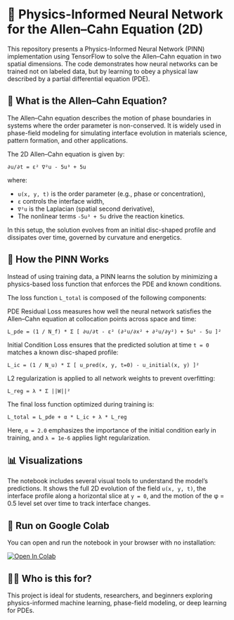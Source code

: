 # 🧠 Physics-Informed Neural Network for the Allen–Cahn Equation (2D)

This repository presents a Physics-Informed Neural Network (PINN) implementation using TensorFlow to solve the Allen–Cahn equation in two spatial dimensions. The code demonstrates how neural networks can be trained not on labeled data, but by learning to obey a physical law described by a partial differential equation (PDE).

## 🧪 What is the Allen–Cahn Equation?

The Allen–Cahn equation describes the motion of phase boundaries in systems where the order parameter is non-conserved. It is widely used in phase-field modeling for simulating interface evolution in materials science, pattern formation, and other applications.

The 2D Allen–Cahn equation is given by:

```
∂u/∂t = ε² ∇²u - 5u³ + 5u
```

where:
- `u(x, y, t)` is the order parameter (e.g., phase or concentration),
- `ε` controls the interface width,
- `∇²u` is the Laplacian (spatial second derivative),
- The nonlinear terms `-5u³ + 5u` drive the reaction kinetics.

In this setup, the solution evolves from an initial disc-shaped profile and dissipates over time, governed by curvature and energetics.

## 🔧 How the PINN Works

Instead of using training data, a PINN learns the solution by minimizing a physics-based loss function that enforces the PDE and known conditions.

The loss function `L_total` is composed of the following components:

PDE Residual Loss measures how well the neural network satisfies the Allen–Cahn equation at collocation points across space and time:

```
L_pde = (1 / N_f) * Σ [ ∂u/∂t - ε² (∂²u/∂x² + ∂²u/∂y²) + 5u³ - 5u ]²
```

Initial Condition Loss ensures that the predicted solution at time `t = 0` matches a known disc-shaped profile:

```
L_ic = (1 / N_u) * Σ [ u_pred(x, y, t=0) - u_initial(x, y) ]²
```

L2 regularization is applied to all network weights to prevent overfitting:

```
L_reg = λ * Σ ||W||²
```

The final loss function optimized during training is:

```
L_total = L_pde + α * L_ic + λ * L_reg
```

Here, `α = 2.0` emphasizes the importance of the initial condition early in training, and `λ = 1e-6` applies light regularization.

## 📊 Visualizations

The notebook includes several visual tools to understand the model’s predictions. It shows the full 2D evolution of the field `u(x, y, t)`, the interface profile along a horizontal slice at `y = 0`, and the motion of the φ = 0.5 level set over time to track interface changes.

## 🚀 Run on Google Colab

You can open and run the notebook in your browser with no installation:

[![Open In Colab](https://colab.research.google.com/assets/colab-badge.svg)](https://colab.research.google.com/github/<your-username>/<your-repo>/blob/main/<your-notebook>.ipynb)

## 🧑‍🎓 Who is this for?

This project is ideal for students, researchers, and beginners exploring physics-informed machine learning, phase-field modeling, or deep learning for PDEs.
